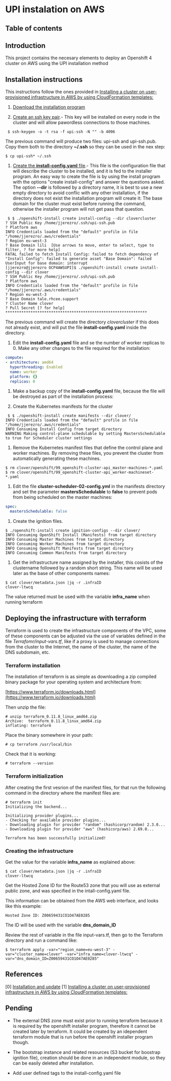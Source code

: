 # UPI instalation on AWS

## Table of contents

## Introduction

This project contains the necesary elements to deploy an Openshift 4 cluster on AWS using the UPI installation method

## Installation instructions

This instructions follow the ones provided in [Installing a cluster on user-provisioned infrastructure in AWS by using CloudFormation templates:](https://docs.openshift.com/container-platform/4.4/installing/installing_aws/installing-aws-user-infra.html)

1. [Download the installation program](https://docs.openshift.com/container-platform/4.4/installing/installing_aws/installing-aws-user-infra.html#installation-obtaining-installer_installing-aws-user-infra)

1. [Create an ssh key pair](https://docs.openshift.com/container-platform/4.4/installing/installing_aws/installing-aws-user-infra.html#ssh-agent-using_installing-aws-user-infra).- This key will be installed on every node in the cluster and will allow pawordless connections to those machines.

```shell
 $ ssh-keygen -o -t rsa -f upi-ssh -N "" -b 4096
```

The previous command will produce two files: upi-ssh and upi-ssh.pub.  Copy them both to the directory **~/.ssh** so they can be used in the nex step:

```shell
$ cp upi-ssh* ~/.ssh
```

1. [Create the **install-config.yaml** file](https://docs.openshift.com/container-platform/4.4/installing/installing_aws/installing-aws-user-infra.html#installation-generate-aws-user-infra-install-config_installing-aws-user-infra).- This file is the configuration file that will describe the cluster to be installed, and it is fed to the installer program.  An easy way to create the file is by using the install program with the options "create install-config" and answer the questions asked.  The option **--dir** is followed by a directory name, it is best to use a new empty directory to avoid conflic with any other installation, if the directory does not exist the installation program will create it:
 The base domain for the cluster must exist before running the command, otherwise the installer program will not get pass that question.

```shell
 $ $ ./openshift-install create install-config --dir clovercluster
? SSH Public Key /home/jjerezro/.ssh/upi-ssh.pub
? Platform aws
INFO Credentials loaded from the "default" profile in file "/home/jjerezro/.aws/credentials" 
? Region eu-west-3
? Base Domain lili  [Use arrows to move, enter to select, type to filter, ? for more help]
FATAL failed to fetch Install Config: failed to fetch dependency of "Install Config": failed to generate asset "Base Domain": failed UserInput for base domain: interrupt 
[jjerezro@jjerezro OCP4AWSUPI]$ ./openshift-install create install-config --dir clover
? SSH Public Key /home/jjerezro/.ssh/upi-ssh.pub
? Platform aws
INFO Credentials loaded from the "default" profile in file "/home/jjerezro/.aws/credentials" 
? Region eu-west-3
? Base Domain tale.rhcee.support
? Cluster Name clover
? Pull Secret [? for help] **************************************************************
```
The previous command will create the directory _clovercluster_ if this does not already exist, and will put the file **install-config.yaml** inside the directory.

1. Edit the **install-config.yaml** file and se the number of worker replicas to 0.  Make any other changes to the file required for the installation:

```yaml
compute:
- architecture: amd64
  hyperthreading: Enabled
  name: worker
  platform: {}
  replicas: 0
```

1. Make a backup copy of the **install-config.yaml** file, because the file will be destroyed as part of the installation process:

1. Create the Kubernetes manifests for the cluster

```shell
 $ $ ./openshift-install create manifests --dir clover/
INFO Credentials loaded from the "default" profile in file "/home/jjerezro/.aws/credentials" 
INFO Consuming Install Config from target directory 
WARNING Making control-plane schedulable by setting MastersSchedulable to true for Scheduler cluster settings
```
1. Remove the Kubernetes manifest files that define the control plane and worker machines. By removing these files, you prevent the cluster from automatically generating these machines.

```shell
$ rm clover/openshift/99_openshift-cluster-api_master-machines-*.yaml
$ rm clover/openshift/99_openshift-cluster-api_worker-machineset-*.yaml
```
1. Edit the file **cluster-scheduler-02-config.yml** in the manifests directory and set the parameter **mastersSchedulable** to **false** to prevent pods from being scheduled on the master machines:

```yaml
spec:
  mastersSchedulable: false
```

1. Create the ignition files.  

```shell
$ ./openshift-install create ignition-configs --dir clover/
INFO Consuming OpenShift Install (Manifests) from target directory 
INFO Consuming Master Machines from target directory 
INFO Consuming Worker Machines from target directory 
INFO Consuming Openshift Manifests from target directory 
INFO Consuming Common Manifests from target directory
```

1. Get the infrastructure name assigned by the installer, this cosists of the clustername followed by a random short string.  This name will be used later as the base of other components names: 

```shell
$ cat clover/metadata.json |jq -r .infraID
clover-ltwcq
```

The value returned must be used with the variable **infra_name** when running terraform


## Deploying the infrastructure with terraform

Terraform is used to create the infrastructure components of the VPC, some of these components can be adjusted via the use of variables defined in the file _Terrafomr/input-vars.tf_, like if a proxy is used to manage connections from the cluster to the Internet, the name of the cluster, the name of the DNS subdomain, etc.

### Terraform installation

The installation of terraform is as simple as downloading a zip compiled binary package for your operating system and architecture from:

[https://www.terraform.io/downloads.html](https://www.terraform.io/downloads.html)

Then unzip the file:

```shell
# unzip terraform_0.11.8_linux_amd64.zip 
Archive:  terraform_0.11.8_linux_amd64.zip
inflating: terraform
```
Place the binary somewhere in your path:

```shell
# cp terraform /usr/local/bin
```
Check that it is working:

```shell
# terraform --version
```

### Terraform initialization

After creating the first vesrion of the manifest files, for that run the following command in the directory where the manifest files are:

```shell
# terraform init
Initializing the backend...

Initializing provider plugins...
- Checking for available provider plugins...
- Downloading plugin for provider "random" (hashicorp/random) 2.3.0...
- Downloading plugin for provider "aws" (hashicorp/aws) 2.69.0...

Terraform has been successfully initialized!
```

### Creating the infrastructure

Get the value for the variable **infra_name** as explained above:

```shell
$ cat clover/metadata.json |jq -r .infraID
clover-ltwcq
```

Get the Hosted Zone ID for the Route53 zone that you will use as external public zone, and was specified in the intall-config.yaml file.  

This information can be obtained from the AWS web interface, and looks like this example:

```
Hosted Zone ID: Z00659431CO1O47AE0285
```
The ID will be used with the variable **dns_domain_ID**


Review the rest of variable in the file input-vars.tf, then go to the Terraform directory and run a command like:

```shell
$ terraform apply -var="region_name=eu-west-3" -var="cluster_name=clover" -var="infra_name=clover-ltwcq" -var="dns_domain_ID=Z00659431CO1O47AE0285"
```

## References

[0] [Installation and update](https://docs.openshift.com/container-platform/4.4/architecture/architecture-installation.html#architecture-installation)
[1] [Installing a cluster on user-provisioned infrastructure in AWS by using CloudFormation templates:](https://docs.openshift.com/container-platform/4.4/installing/installing_aws/installing-aws-user-infra.html)

## Pending

* The external DNS zone must exist prior to running terraform because it is required by the openshift installer program, therefore it cannot be created later by terraform.  It could be created by an idependent terraform module that is run before the openshift installer program though.

* The bootstrap instance and related resources (S3 bucket for boostrap ignition file), creation should be done in an independent module, so they can be easily deleted after installation.

* Add user defined tags to the install-config.yaml file
